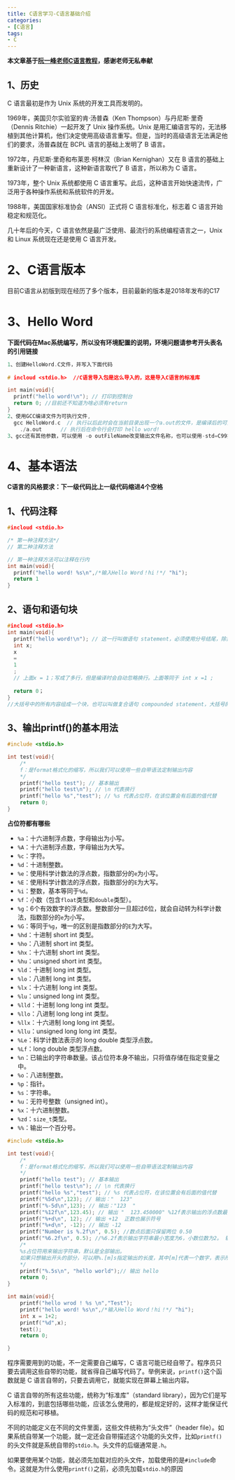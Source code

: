 ```yaml
---
title: C语言学习-C语言基础介绍
categories:
- [C语言]
tags:
- C
---
```


**本文章基于[阮一峰老师C语言教程](https://wangdoc.com/clang )，感谢老师无私奉献**

## 1、历史

C 语言最初是作为 Unix 系统的开发工具而发明的。

1969年，美国贝尔实验室的肯·汤普森（Ken Thompson）与丹尼斯·里奇（Dennis Ritchie）一起开发了 Unix 操作系统。Unix 是用汇编语言写的，无法移植到其他计算机，他们决定使用高级语言重写。但是，当时的高级语言无法满足他们的要求，汤普森就在 BCPL 语言的基础上发明了 B 语言。

1972年，丹尼斯·里奇和布莱恩·柯林汉（Brian Kernighan）又在 B 语言的基础上重新设计了一种新语言，这种新语言取代了 B 语言，所以称为 C 语言。

1973年，整个 Unix 系统都使用 C 语言重写。此后，这种语言开始快速流传，广泛用于各种操作系统和系统软件的开发。

1988年，美国国家标准协会（ANSI）正式将 C 语言标准化，标志着 C 语言开始稳定和规范化。

几十年后的今天，C 语言依然是最广泛使用、最流行的系统编程语言之一，Unix 和 Linux 系统现在还是使用 C 语言开发。



# 2、C语言版本

目前C语言从初版到现在经历了多个版本，目前最新的版本是2018年发布的C17



# 3、Hello Word

**下面代码在Mac系统编写，所以没有环境配置的说明，环境问题请参考开头表名的引用链接**

```c
1、创建HelloWord.C文件，并写入下面代码
  
# incloud <stdio.h>  //C语言导入包是这么导入的，这是导入C语言的标准库

int main(void){
  printf("hello word!\n"); // 打印到控制台
  return 0; //目前还不知道为啥必须有return
}
2、使用GCC编译文件为可执行文件,
  gcc HelloWord.c  // 执行以后此时会在当前目录出现一个a.out的文件，是编译后的可执行文件
	./a.out      // 执行后在命令行会打印 hello word!
3、gcc还有其他参数，可以使用 -o outFileName改变输出文件名称，也可以使用-std=C99指定使用哪个标准版的C语言进行编译
```

# 4、基本语法

**C语言的风格要求：下一级代码比上一级代码缩进4个空格**

## 1、代码注释

```C
#incloud <stdio.h>

/* 第一种注释方法*/
// 第二种注释方法

// 第一种注释方法可以注释在行内
int main(void){
  printf("hello word! %s\n",/*输入Hello Word！hi！*/ "hi");
  return 1
}
```

## 2、语句和语句块

```C
#incloud <stdio.h>
int main(void){
  printf("hello word!\n"); // 这一行叫做语句 statement，必须使用分号结尾，除非明确规定不用分号结尾
  int x;
  x
  =
  1
  ;
  // 上面x = 1；写成了多行，但是编译时会自动忽略换行。上面等同于 int x =1 ;
  
  return 0；
}
//大括号中的所有内容组成一个块，也可以叫做复合语句 compounded statement，大括号的结尾不需要添加分号
```

## 3、输出printf()的基本用法

```C
#include <stdio.h>

int test(void){
    /*
    f：是format格式化的缩写，所以我们可以使用一些自带语法定制输出内容
    */
    printf("hello test"); // 基本输出
    printf("hello test\n"); // \n 代表换行
    printf("hello %s","test"); // %s 代表占位符，在该位置会有后面的值代替
    return 0;
}

```

**占位符都有哪些**

- `%a`：十六进制浮点数，字母输出为小写。
- `%A`：十六进制浮点数，字母输出为大写。
- `%c`：字符。
- `%d`：十进制整数。
- `%e`：使用科学计数法的浮点数，指数部分的`e`为小写。
- `%E`：使用科学计数法的浮点数，指数部分的`E`为大写。
- `%i`：整数，基本等同于`%d`。
- `%f`：小数（包含`float`类型和`double`类型）。
- `%g`：6个有效数字的浮点数。整数部分一旦超过6位，就会自动转为科学计数法，指数部分的`e`为小写。
- `%G`：等同于`%g`，唯一的区别是指数部分的`E`为大写。
- `%hd`：十进制 short int 类型。
- `%ho`：八进制 short int 类型。
- `%hx`：十六进制 short int 类型。
- `%hu`：unsigned short int 类型。
- `%ld`：十进制 long int 类型。
- `%lo`：八进制 long int 类型。
- `%lx`：十六进制 long int 类型。
- `%lu`：unsigned long int 类型。
- `%lld`：十进制 long long int 类型。
- `%llo`：八进制 long long int 类型。
- `%llx`：十六进制 long long int 类型。
- `%llu`：unsigned long long int 类型。
- `%Le`：科学计数法表示的 long double 类型浮点数。
- `%Lf`：long double 类型浮点数。
- `%n`：已输出的字符串数量。该占位符本身不输出，只将值存储在指定变量之中。
- `%o`：八进制整数。
- `%p`：指针。
- `%s`：字符串。
- `%u`：无符号整数（unsigned int）。
- `%x`：十六进制整数。
- `%zd`：`size_t`类型。
- `%%`：输出一个百分号。

```C
#include <stdio.h>

int test(void){
    /*
    f：是format格式化的缩写，所以我们可以使用一些自带语法定制输出内容
    */
    printf("hello test"); // 基本输出
    printf("hello test\n"); // \n 代表换行
    printf("hello %s","test"); // %s 代表占位符，在该位置会有后面的值代替
    printf("%5d\n",123); // 输出："  123"
    printf("%-5d\n",123); // 输出："123  "
    printf("%12f\n",123.45); // 输出 "  123.450000" %12f表示输出的浮点数最少要占据12位。由于小数的默认显示精度是小数点后6位，所以123.45输出结果的头部会添加2个空格
    printf("%+d\n", 12); // 输出 +12  正数也展示符号
    printf("%+d\n", -12); // 输出 -12
    printf("Number is %.2f\n", 0.5); //数点后面只保留两位 0.50
    printf("%6.2f\n", 0.5); //%6.2f表示输出字符串最小宽度为6，小数位数为2。 输出为 "  0.50"
    /*
    %s占位符用来输出字符串，默认是全部输出。
    如果只想输出开头的部分，可以用%.[m]s指定输出的长度，其中[m]代表一个数字，表示所要输出的长度
    */
    printf("%.5s\n", "hello world");// 输出 hello
    return 0;
}

int main(void){
    printf("hello wrod ! %s \n","Test");
    printf("hello word! %s\n",/*输入Hello Word！hi！*/ "hi");
    int x = 1+2;
    printf("%d",x);
    test();
    return 0;

}
```

程序需要用到的功能，不一定需要自己编写，C 语言可能已经自带了。程序员只要去调用这些自带的功能，就省得自己编写代码了。举例来说，`printf()`这个函数就是 C 语言自带的，只要去调用它，就能实现在屏幕上输出内容。

C 语言自带的所有这些功能，统称为“标准库”（standard library），因为它们是写入标准的，到底包括哪些功能，应该怎么使用的，都是规定好的，这样才能保证代码的规范和可移植。

不同的功能定义在不同的文件里面，这些文件统称为“头文件”（header file）。如果系统自带某一个功能，就一定还会自带描述这个功能的头文件，比如`printf()`的头文件就是系统自带的`stdio.h`。头文件的后缀通常是`.h`。

如果要使用某个功能，就必须先加载对应的头文件，加载使用的是`#include`命令。这就是为什么使用`printf()`之前，必须先加载`stdio.h`的原因
